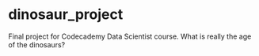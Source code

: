 # dinosaur_project
Final project for Codecademy Data Scientist course. What is really the age of the dinosaurs?
